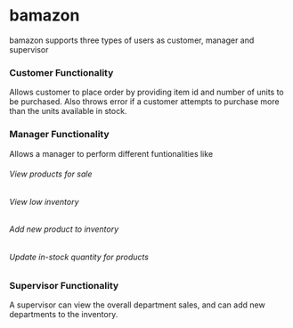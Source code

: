 # bamazon

bamazon supports three types of users as customer, manager and supervisor

### Customer Functionality
Allows customer to place order by providing item id and number of units to be purchased.
Also throws error if a customer attempts to purchase more than the units available in stock.
### Manager Functionality
Allows a manager to perform different funtionalities like
###### View products for sale
###### View low inventory
###### Add new product to inventory
###### Update in-stock quantity for products

### Supervisor Functionality
A supervisor can view the overall department sales, and can add new departments to the inventory.

